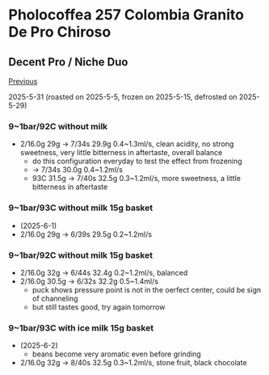 # Pholocoffea 257 Colombia Granito De Pro Chiroso

## Decent Pro / Niche Duo

[Previous](../2025-05/Philocoffea-257.md)

2025-5-31 (roasted on 2025-5-5, frozen on 2025-5-15, defrosted on 2025-5-29)

### 9~1bar/92C without milk

- 2/16.0g 29g -> 7/34s 29.9g 0.4\~1.3ml/s, clean acidity, no strong sweetness, very little bitterness in aftertaste, overall balance
  - do this configuration everyday to test the effect from frozening
  - -> 7/34s 30.0g 0.4\~1.2ml/s
  - 93C 31.5g -> 7/40s 32.5g 0.3\~1.2ml/s, more sweetness, a little bitterness in aftertaste

### 9~1bar/93C without milk 15g basket

- (2025-6-1)
- 2/16.0g 29g -> 6/39s 29.5g 0.2\~1.2ml/s

### 9~1bar/92C without milk 15g basket

- 2/16.0g 32g -> 6/44s 32.4g 0.2\~1.2ml/s, balanced
- 2/16.0g 30.5g -> 6/32s 32.2g 0.5\~1.4ml/s
  - puck shows pressure point is not in the oerfect center, could be sign of channeling
  - but still tastes good, try again tomorrow

### 9~1bar/93C with ice milk 15g basket

- (2025-6-2)
  - beans become very aromatic even before grinding
- 2/16.0g 32g -> 8/40s 32.5g 0.3\~1.2ml/s, stone fruit, black chocolate
